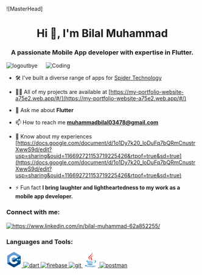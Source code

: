 ![MasterHead]
<!--(https://repository-images.githubusercontent.com/588181932/e36ec678-7984-4cdd-8e4c-a3932772ff8e)-->
<h1 align="center">Hi 👋, I'm Bilal Muhammad</h1>
<h3 align="center">A passionate Mobile App developer with expertise in Flutter.</h3>
<img align="right" alt="Coding" width="400" src="https://www.websutility.com/new_images/flutter-app-course.gif">

<p align="left"> <img src="https://komarev.com/ghpvc/?username=logoutbye&label=Profile%20views&color=0e75b6&style=flat" alt="logoutbye" /> </p>

- 🛠️ I've built a diverse range of apps for [Spider Technology](https://play.google.com/store/apps/dev?id=6910989262027202013)

- 👨‍💻 All of my projects are available at [https://my-portfolio-website-a75e2.web.app/#/](https://my-portfolio-website-a75e2.web.app/#/)

- 💬 Ask me about **Flutter**

- 📫 How to reach me **muhammadbilal03478@gmail.com**

- 📄 Know about my experiences [https://docs.google.com/document/d/1o1Dy7k20_loDuFq7bQRmCnustrXwwS9d/edit?usp=sharing&ouid=116692721153719225426&rtpof=true&sd=true](https://docs.google.com/document/d/1o1Dy7k20_loDuFq7bQRmCnustrXwwS9d/edit?usp=sharing&ouid=116692721153719225426&rtpof=true&sd=true)

- ⚡ Fun fact **I bring laughter and lightheartedness to my work as a mobile app developer.**

<h3 align="left">Connect with me:</h3>
<p align="left">
<a href="https://www.linkedin.com/in/bilal-muhammad-62a852255/" target="blank"><img align="center" src="https://raw.githubusercontent.com/rahuldkjain/github-profile-readme-generator/master/src/images/icons/Social/linked-in-alt.svg" alt="https://www.linkedin.com/in/bilal-muhammad-62a852255/" height="30" width="40" /></a>
</p>

<h3 align="left">Languages and Tools:</h3>
<p align="left"> <a href="https://www.w3schools.com/cpp/" target="_blank" rel="noreferrer"> <img src="https://raw.githubusercontent.com/devicons/devicon/master/icons/cplusplus/cplusplus-original.svg" alt="cplusplus" width="40" height="40"/> </a> <a href="https://dart.dev" target="_blank" rel="noreferrer"> <img src="https://www.vectorlogo.zone/logos/dartlang/dartlang-icon.svg" alt="dart" width="40" height="40"/> </a> <a href="https://firebase.google.com/" target="_blank" rel="noreferrer"> <img src="https://www.vectorlogo.zone/logos/firebase/firebase-icon.svg" alt="firebase" width="40" height="40"/> </a> <a href="https://git-scm.com/" target="_blank" rel="noreferrer"> <img src="https://www.vectorlogo.zone/logos/git-scm/git-scm-icon.svg" alt="git" width="40" height="40"/> </a> <a href="https://www.java.com" target="_blank" rel="noreferrer"> <img src="https://raw.githubusercontent.com/devicons/devicon/master/icons/java/java-original.svg" alt="java" width="40" height="40"/> </a> <a href="https://postman.com" target="_blank" rel="noreferrer"> <img src="https://www.vectorlogo.zone/logos/getpostman/getpostman-icon.svg" alt="postman" width="40" height="40"/> </a> </p>
